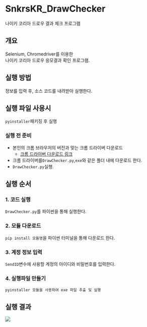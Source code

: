 # SnkrsKR_DrawChecker
나이키 코리아 드로우 결과 체크 프로그램

## 개요
Selenium, Chromedriver를 이용한<br> 
나이키 코리아 드로우 응모결과 확인 프로그램.

## 실행 방법
정보를 입력 후, 소스 코드를 내려받아 실행한다.
 
## 실행 파일 사용시 
```pyinstaller```패키징 후 실행<br>
 
### 실행 전 준비 
* 본인의 크롬 브라우저의 버전과 맞는 크롬 드라이버 다운로드<br>
  - [크롬 드라이버 다운로드 링크](https://chromedriver.chromium.org/downloads)  
* 크롬 드라이버를```DrawChecker.py```,```exe```와 같은 폴더 내에 다운로드 한다.
* ```DrawChecker.py```실행.

## 실행 순서
### 1. 코드 실행 
```DrawChecker.py```를 파이썬을 통해 실행한다.<br>
### 2. 모듈 다운로드
```pip install 모듈명```을 파이썬 터미널을 통해 다운로드 한다.<br>
### 3. 계정 정보 입력
```SendID```변수에 사용할 계정의 아이디와 비밀번호를 입력한다.<br> 
### 4. 실행파일 만들기
```pyinstaller 모듈을 사용하여 exe 파일 추출 및 실행```<br>

## 실행 결과
<img src="https://github.com/coper3976/SnkrsKR_DrawChecker/blob/main/%EC%8B%A4%ED%96%89%20%EA%B2%B0%EA%B3%BC.png">
